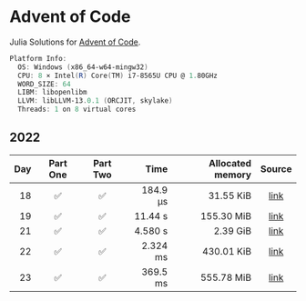 # Advent of Code

Julia Solutions for [Advent of Code](https://adventofcode.com/2022/day/22).

```powershell
Platform Info:
  OS: Windows (x86_64-w64-mingw32)
  CPU: 8 × Intel(R) Core(TM) i7-8565U CPU @ 1.80GHz
  WORD_SIZE: 64
  LIBM: libopenlibm
  LLVM: libLLVM-13.0.1 (ORCJIT, skylake)
  Threads: 1 on 8 virtual cores
```

## 2022

| Day | Part One |Part Two | Time | Allocated memory | Source |
|----:|:-------: |:-------:|-----:|-----------------:|:------:|
| 18 | :white_check_mark: |  :white_check_mark: | 184.9 μs | 31.55 KiB | [link](https://github.com/jake484/adventofcode/blob/master/2022/day18.jl) |
| 19 | :white_check_mark: |  :white_check_mark: | 11.44 s | 155.30 MiB | [link](https://github.com/jake484/adventofcode/blob/master/2022/day19.jl) |
| 21 | :white_check_mark: |  :white_check_mark: | 4.580 s | 2.39 GiB | [link](https://github.com/jake484/adventofcode/blob/master/2022/day21.jl) |
| 22 | :white_check_mark: |  :white_check_mark: | 2.324 ms | 430.01 KiB | [link](https://github.com/jake484/adventofcode/blob/master/2022/day22.jl) |
| 23 | :white_check_mark: |  :white_check_mark: | 369.5 ms | 555.78 MiB | [link](https://github.com/jake484/adventofcode/blob/master/2022/day23.jl) |
